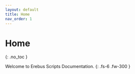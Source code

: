```yaml
---
layout: default
title: Home
nav_order: 1
---
```


# Home
{: .no_toc }

Welcome to Erebus Scripts Documentation.
{: .fs-6 .fw-300 }